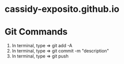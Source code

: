 # cassidy-exposito.github.io


# Git Commands
1) In terminal, type => git add -A
2) In terminal, type => git commit -m "description"
3) In terminal, type => git push